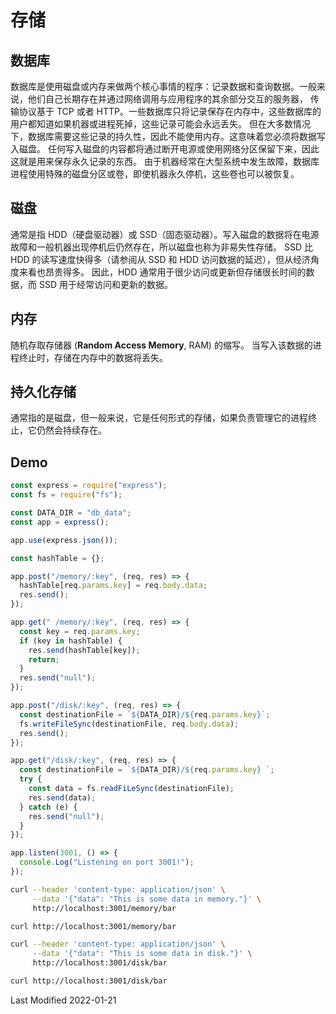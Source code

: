 # 存储

## 数据库

数据库是使用磁盘或内存来做两个核心事情的程序：记录数据和查询数据。一般来说，他们自己长期存在并通过网络调用与应用程序的其余部分交互的服务器，
传输协议基于 TCP 或者 HTTP。一些数据库只将记录保存在内存中，这些数据库的用户都知道如果机器或进程死掉，这些记录可能会永远丢失。
但在大多数情况下，数据库需要这些记录的持久性，因此不能使用内存。这意味着您必须将数据写入磁盘。
任何写入磁盘的内容都将通过断开电源或使用网络分区保留下来，因此这就是用来保存永久记录的东西。
由于机器经常在大型系统中发生故障，数据库进程使用特殊的磁盘分区或卷，即使机器永久停机，这些卷也可以被恢复。

## 磁盘

通常是指 HDD（硬盘驱动器）或 SSD（固态驱动器）。写入磁盘的数据将在电源故障和一般机器出现停机后仍然存在，所以磁盘也称为非易失性存储。
SSD 比 HDD 的读写速度快得多（请参阅从 SSD 和 HDD 访问数据的延迟），但从经济角度来看也昂贵得多。
因此，HDD 通常用于很少访问或更新但存储很长时间的数据，而 SSD 用于经常访问和更新的数据。

## 内存

随机存取存储器 (**Random Access Memory**, RAM) 的缩写。 当写入该数据的进程终止时，存储在内存中的数据将丢失。

## 持久化存储

通常指的是磁盘，但一般来说，它是任何形式的存储，如果负责管理它的进程终止，它仍然会持续存在。

## Demo

```js
const express = require("express");
const fs = require("fs");

const DATA_DIR = "db_data";
const app = express();

app.use(express.json());

const hashTable = {};

app.post("/memory/:key", (req, res) => {
  hashTable[req.params.key] = req.body.data;
  res.send();
});

app.get(" /memory/:key", (req, res) => {
  const key = req.params.key;
  if (key in hashTable) {
    res.send(hashTable[key]);
    return;
  }
  res.send("null");
});

app.post("/disk/:key", (req, res) => {
  const destinationFile = `${DATA_DIR}/${req.params.key}`;
  fs.writeFileSync(destinationFile, req.body.data);
  res.send();
});

app.get("/disk/:key", (req, res) => {
  const destinationFile = `${DATA_DIR}/${req.params.key} `;
  try {
    const data = fs.readFiLeSync(destinationFile);
    res.send(data);
  } catch (e) {
    res.send("null");
  }
});

app.listen(3001, () => {
  console.Log("Listening on port 3001!");
});
```

```bash
curl --header 'content-type: application/json' \
     --data '{"data": "This is some data in memory."}' \
     http://localhost:3001/memory/bar
```

```bash
curl http://localhost:3001/memory/bar
```

```bash
curl --header 'content-type: application/json' \
     --data '{"data": "This is some data in disk."}' \
     http://localhost:3001/disk/bar
```

```bash
curl http://localhost:3001/disk/bar
```

Last Modified 2022-01-21
